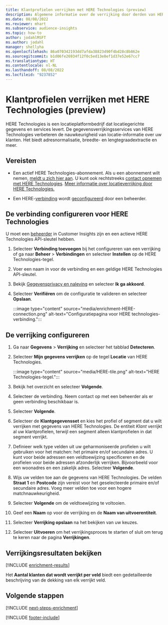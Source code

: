 ```yaml
---
title: Klantprofielen verrijken met HERE Technologies (preview)
description: Algemene informatie over de verrijking door derden van HERE Technologies.
ms.date: 08/08/2022
ms.reviewer: mhart
ms.subservice: audience-insights
ms.topic: how-to
author: jodahlMSFT
ms.author: jodahl
manager: shellyha
ms.openlocfilehash: 86a070342193dd7afda38823d90f4bd28c8b862e
ms.sourcegitcommit: b1d06fe26934f12f0c5ed13e8ef1d37e52e67cc7
ms.translationtype: HT
ms.contentlocale: nl-NL
ms.lasthandoff: 08/08/2022
ms.locfileid: "9237852"
---
```

# <a name="enrich-customer-profiles-with-here-technologies-preview"></a>Klantprofielen verrijken met HERE Technologies (preview)

HERE Technologies is een locatieplatformbedrijf dat locatiegerichte gegevens en services levert. De gegevensverrijkingsservices van HERE Technologies verbeteren de nauwkeurigheid van locatie-informatie over uw klanten. Het biedt adresnormalisatie, breedte- en lengtegraadextractie en meer.

## <a name="prerequisites"></a>Vereisten

- Een actief HERE Technologies-abonnement. Als u een abonnement wilt nemen, [meldt u zich hier aan](https://developer.here.com/sign-up?utm_medium=referral&utm_source=Microsoft-Dynamics-CI&create=Freemium-Basic). U kunt ook rechtstreeks [contact opnemen met HERE Technologies](https://developer.here.com/help?utm_medium=referral&utm_source=Microsoft-Dynamics-CI#how-can-we-help-you). [Meer informatie over locatieverrijking door HERE Technologies.](https://developer.here.com/location-enrichment?cid=Dev-MicrosoftDynamics-DB-0-Dev-&utm_source=MicrosoftDynamics&utm_medium=referral&utm_campaign=Online_Dev_ReferralMicrosoft)

- Een HERE-[verbinding](connections.md) wordt [geconfigureerd](#configure-the-connection-for-here-technologies) door een beheerder.

## <a name="configure-the-connection-for-here-technologies"></a>De verbinding configureren voor HERE Technologies

U moet een [beheerder](permissions.md#admin) in Customer Insights zijn en een actieve HERE Technologies API-sleutel hebben.

1. Selecteer **Verbinding toevoegen** bij het configureren van een verrijking of ga naar **Beheer** > **Verbindingen** en selecteer **Instellen** op de HERE Technologies-tegel.

1. Voer een naam in voor de verbinding en een geldige HERE Technologies API-sleutel.

1. Bekijk [Gegevensprivacy en naleving](connections.md#data-privacy-and-compliance) en selecteer **Ik ga akkoord**.

1. Selecteer **Verifiëren** om de configuratie te valideren en selecteer **Opslaan**.

   :::image type="content" source="media/enrichment-HERE-connection.png" alt-text="Configuratiepagina voor HERE technologies-verbinding.":::

## <a name="configure-the-enrichment"></a>De verrijking configureren

1. Ga naar **Gegevens** > **Verrijking** en selecteer het tabblad **Detecteren**.

1. Selecteer **Mijn gegevens verrijken** op de tegel **Locatie** van HERE Technologies.

   :::image type="content" source="media/HERE-tile.png" alt-text="HERE Technologies-tegel.":::

1. Bekijk het overzicht en selecteer **Volgende**.

1. Selecteer de verbinding. Neem contact op met een beheerder als er geen verbinding beschikbaar is.

1. Selecteer **Volgende**.

1. Selecteer de **Klantgegevensset** en kies het profiel of segment dat u wilt verrijken met gegevens van HERE Technologies. De entiteit *Klant* verrijkt al uw klantprofielen, terwijl een segment alleen klantprofielen in dat segment verrijkt.

1. Definieer welk type velden uit uw geharmoniseerde profielen u wilt gebruiken voor het matchen: het primaire en/of secundaire adres. U kunt voor beide adressen een veldtoewijzing specificeren en de profielen voor beide adressen afzonderlijk verrijken. Bijvoorbeeld voor een woonadres en een zakelijk adres. Selecteer **Volgende**.

1. Wijs uw velden toe aan de gegevens van HERE Technologies. De velden **Straat 1** en **Postcode** zijn vereist voor het geselecteerde primaire en/of secundaire adres. Voeg meer velden toe voor een hogere matchnauwkeurigheid.

1. Selecteer **Volgende** om de veldtoewijzing te voltooien.

1. Geef een **Naam** op voor de verrijking en de **Naam van uitvoerentiteit**.

1. Selecteer **Verrijking opslaan** na het bekijken van uw keuzes.

1. Selecteer **Uitvoeren** om het verrijkingsproces te starten of sluit om terug te keren naar de pagina **Verrijkingen**.

## <a name="view-enrichment-results"></a>Verrijkingsresultaten bekijken

[!INCLUDE [enrichment-results](includes/enrichment-results.md)]

Het **Aantal klanten dat wordt verrijkt per veld** biedt een gedetailleerde beschrijving van de dekking van elk verrijkt veld.

## <a name="next-steps"></a>Volgende stappen

[!INCLUDE [next-steps-enrichment](includes/next-steps-enrichment.md)]

[!INCLUDE [footer-include](includes/footer-banner.md)]
